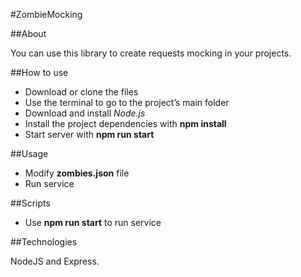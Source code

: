 #ZombieMocking

##About

You can use this library to create requests mocking in your projects.

##How to use
- Download or clone the files
- Use the terminal to go to the project’s main folder
- Download and install *Node.js*
- Install the project dependencies with **npm install**
- Start server with **npm run start**

##Usage

- Modify **zombies.json** file
- Run service

##Scripts
- Use **npm run start** to run service

##Technologies

NodeJS and Express.
